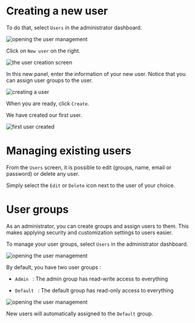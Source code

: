# Creating a new user

To do that, select ```Users``` in the administrator dashboard.

![opening the user management](https://dl.dropboxusercontent.com/s/sclu8e2gj8q4fk6/99.png?dl=0)

Click on ```New user``` on the right.

![the user creation screen](https://dl.dropboxusercontent.com/s/pk1o1dzuzebpnf3/100.png?dl=0)

In this new panel, enter the information of your new user. Notice that you can assign user groups to the user.

![creating a user](https://dl.dropboxusercontent.com/s/smdlp7mjiytg7c7/101.png?dl=0)

When you are ready, click ```Create```.

We have created our first user.

![first user created](https://dl.dropboxusercontent.com/s/5vlqz9hmrnpo59q/102.png?dl=0)

# Managing existing users

From the ```Users``` screen, it is possible to edit (groups, name, email or password) or delete any user.

Simply select the ```Edit``` or ```Delete``` icon next to the user of your choice.

# User groups

As an administrator, you can create groups and assign users to them. This makes applying security and customization settings to users easier.

To manage your user groups, select ```Users``` in the administrator dashboard.

![opening the user management](https://dl.dropboxusercontent.com/s/sclu8e2gj8q4fk6/99.png?dl=0)

By default, you have two user groups :

*  ```Admin ``` : The admin group has read-write access to everything

*  ```Default ``` : The default group has read-only access to everything

![opening the user management](https://dl.dropboxusercontent.com/s/rlgdsqsg44vogr3/103.png?dl=0)

New users will automatically assigned to the ```Default``` group.
